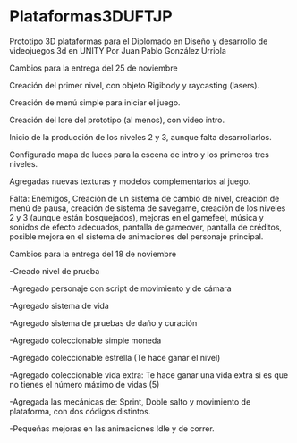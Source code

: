 # Plataformas3DUFTJP
Prototipo 3D plataformas para el Diplomado en Diseño y desarrollo de videojuegos 3d en UNITY
Por Juan Pablo González Urriola

Cambios para la entrega del 25 de noviembre


Creación del primer nivel, con objeto Rigibody y raycasting (lasers).


Creación de menú simple para iniciar el juego.


Creación del lore del prototipo (al menos), con video intro.


Inicio de la producción de los niveles 2 y 3, aunque falta desarrollarlos.


Configurado mapa de luces para la escena de intro y los primeros tres niveles.


Agregadas nuevas texturas y modelos complementarios al juego.


Falta:
Enemigos, Creación de un sistema de cambio de nivel, creación de menú de pausa, creación de sistema de savegame, creación de los niveles 2 y 3 (aunque están bosquejados), mejoras en el gamefeel, música y sonidos de efecto adecuados, pantalla de gameover, pantalla de créditos, posible mejora en el sistema de animaciones del personaje principal. 



Cambios para la entrega del 18 de noviembre

-Creado nivel de prueba


-Agregado personaje con script de movimiento y de cámara


-Agregado sistema de vida


-Agregado sistema de pruebas de daño y curación


-Agregado coleccionable simple moneda


-Agregado coleccionable estrella (Te hace ganar el nivel)


-Agregado coleccionable vida extra: Te hace ganar una vida extra si es que no tienes el número máximo de vidas (5)


-Agregada las mecánicas de: Sprint, Doble salto y movimiento de plataforma, con dos códigos distintos.


-Pequeñas mejoras en las animaciones Idle y de correr.



